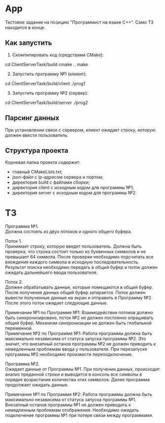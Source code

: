 # App

Тестовое задание на позицию "Программист на языке C++".
Само ТЗ находится в конце.

## Как запустить

1. Скомпилировать код (средствами CMake):

cd ClientServerTask/build
cmake ..
make

2. Запустить программу №1 (клиент):

cd ClientServerTask/build/client
./prog1

3. Запустить программу №2 (сервер):

cd ClientServerTask/build/server
./prog2

## Парсинг данных

При установлении связи с сервером, клиент ожидает строку, которую должен ввести пользователь.

## Структура проекта

Корневая папка проекта содержит:
- главный CMakeLists.txt;
- json-файл с ip-адресом сервера и портом;
- директория build с файлами сборки;
- директория client с исходным кодом для программы №1;
- директория server с исходным кодом для программы №2.


# ТЗ

Программа №1.  
Должна состоять из двух потоков и одного общего буфера.

Поток 1.  
Принимает строку, которую введет пользователь.  Должна быть проверка, что строка состоит только из буквенных символов и не превышает 64 символа. После проверки необходимо подсчитать все вхождения каждого символа в исходную последовательность. 
Результат поиска необходимо передать в общий буфер и поток должен ожидать дальнейшего ввода пользователя.

Поток 2.  
Должен обрабатывать данные, которые помещаются в общий буфер. После получения данных общий буфер затирается. Поток должен вывести полученные данные на экран и  отправить в Программу №2. После этого поток ожидает следующие данные.

Примечание №1 по Программе №1: Взаимодействие потоков должно быть синхронизировано,  поток №2  не должен постоянно опрашивать общий буфер. Механизм синхронизации не должен быть глобальной переменной.  
Примечание №2 по Программе №1: Работа программы должна быть максимально независима от статуса запуска программы №2. Это значит, что внезапный останов программы №2 не должен приводить к немедленным проблемам ввода у пользователя.
При перезапуске программы №2 необходимо произвести переподключение.

Программа №2.  
Ожидает данные от  Программы №1. При получении  данных, происходит анализ преданной строки и выводится в консоль все символы в порядке возрастания количества этих символов. Далее программа продолжает ожидать данные.

Примечание №1 по Программе №2: Работа программы должна быть максимально независима от статуса запуска программы №1. Внезапный останов программы №1 не должен приводить к немедленным проблемам отображения. Необходимо ожидать подключение программы №1 при потере связи между программами.
